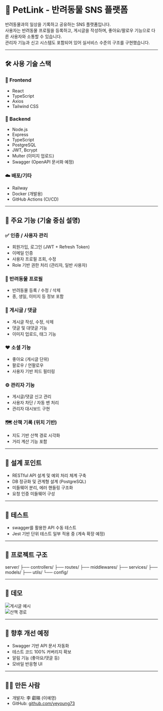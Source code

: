 # 🐾 PetLink - 반려동물 SNS 플랫폼

반려동물과의 일상을 기록하고 공유하는 SNS 플랫폼입니다.  
사용자는 반려동물 프로필을 등록하고, 게시글을 작성하며, 좋아요/팔로우 기능으로 다른 사용자와 소통할 수 있습니다.  
관리자 기능과 신고 시스템도 포함되어 있어 실서비스 수준의 구조를 구현했습니다.

---

## 🛠️ 사용 기술 스택

### 📌 Frontend

- React
- TypeScript
- Axios
- Tailwind CSS

### 📌 Backend

- Node.js
- Express
- TypeScript
- PostgreSQL
- JWT, Bcrypt
- Multer (이미지 업로드)
- Swagger (OpenAPI 문서화 예정)

### ☁️ 배포/기타

- Railway
- Docker (개발용)
- GitHub Actions (CI/CD)

---

## 🔐 주요 기능 (기술 중심 설명)

### ✅ 인증 / 사용자 관리

- 회원가입, 로그인 (JWT + Refresh Token)
- 이메일 인증
- 사용자 프로필 조회, 수정
- Role 기반 권한 처리 (관리자, 일반 사용자)

### 🐶 반려동물 프로필

- 반려동물 등록 / 수정 / 삭제
- 종, 생일, 이미지 등 정보 포함

### 📝 게시글 / 댓글

- 게시글 작성, 수정, 삭제
- 댓글 및 대댓글 기능
- 이미지 업로드, 태그 기능

### ❤️ 소셜 기능

- 좋아요 (게시글 단위)
- 팔로우 / 언팔로우
- 사용자 기반 피드 필터링

### ⚙️ 관리자 기능

- 게시글/댓글 신고 관리
- 사용자 차단 / 자동 밴 처리
- 관리자 대시보드 구현

### 🗺️ 산책 기록 (위치 기반)

- 지도 기반 산책 경로 시각화
- 거리 계산 기능 포함

---

## 🧠 설계 포인트

- RESTful API 설계 및 예외 처리 체계 구축
- DB 정규화 및 관계형 설계 (PostgreSQL)
- 미들웨어 분리, 에러 핸들링 구조화
- 요청 인증 미들웨어 구성

---

## 🧪 테스트

- swagger를 활용한 API 수동 테스트
- Jest 기반 단위 테스트 일부 적용 중 (계속 확장 예정)

---

## 📂 프로젝트 구조

server/
├── controllers/
├── routes/
├── middlewares/
├── services/
├── models/
├── utils/
└── config/

---

## 📸 데모

![게시글 예시](./assets/post-example.png)  
![산책 경로](./assets/walk-path.png)

---

## 📝 향후 개선 예정

- Swagger 기반 API 문서 자동화
- 테스트 코드 100% 커버리지 확보
- 알림 기능 (좋아요/댓글 등)
- 모바일 반응형 UI

---

## 🙋‍♀️ 만든 사람

- 개발자: 李 叡暎 (이예영)
- GitHub: [github.com/yeyoung73](https://github.com/yeyoung73)
